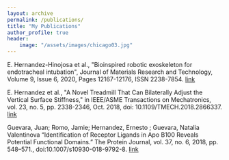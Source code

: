 ```yaml
---
layout: archive
permalink: /publications/
title: "My Publications"
author_profile: true
header:
    image: "/assets/images/chicago03.jpg"
---
```


E. Hernandez-Hinojosa et al., "Bioinspired robotic exoskeleton for endotracheal intubation", Journal of Materials Research and Technology, Volume 9, Issue 6, 2020, Pages 12167-12176, ISSN 2238-7854. [link](http://www.sciencedirect.com/science/article/pii/S2238785420316781)

E. Hernandez et al., "A Novel Treadmill That Can Bilaterally Adjust the Vertical Surface Stiffness," in IEEE/ASME Transactions on Mechatronics, vol. 23, no. 5, pp. 2338-2346, Oct. 2018, doi: 10.1109/TMECH.2018.2866337. [link](https://ieeexplore.ieee.org/document/8440756)

Guevara, Juan; Romo, Jamie; Hernandez, Ernesto ; Guevara, Natalia Valentinova “Identification of Receptor Ligands in Apo B100 Reveals Potential Functional Domains.” The Protein Journal, vol. 37, no. 6, 2018, pp. 548–571., doi:10.1007/s10930-018-9792-8. [link](https://www.ncbi.nlm.nih.gov/pmc/articles/PMC6487889/)